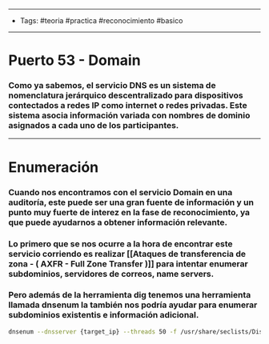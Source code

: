 -----
- Tags: #teoria #practica #reconocimiento #basico 
- -----

# Puerto 53 - Domain 

### Como ya sabemos, el servicio DNS es un sistema de nomenclatura jerárquico descentralizado para dispositivos contectados a redes IP como internet o redes privadas. Este sistema asocia información variada con nombres de dominio asignados a cada uno de los participantes. 

----

# Enumeración 

### Cuando nos encontramos con el servicio **Domain** en una auditoría, este puede ser una gran fuente de información y un punto muy fuerte de interez en la fase de reconocimiento, ya que puede ayudarnos a obtener información relevante. 

### Lo primero que se nos ocurre a la hora de encontrar este servicio corriendo es realizar [[Ataques de transferencia de zona - ( AXFR - Full Zone Transfer )]] para intentar enumerar subdominios, servidores de correos, name servers. 

### Pero además de la herramienta **dig** tenemos una herramienta llamada **dnsenum** la también nos podría ayudar para enumerar subdominios existentis e información adicional. 

```bash
dnsenum --dnsserver {target_ip} --threads 50 -f /usr/share/seclists/Discovery/DNS/subdomains-top1million-5000.txt {domain}
```

